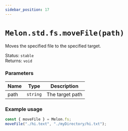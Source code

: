 ```yaml
---
sidebar_position: 17
---
```


# `Melon.std.fs.moveFile(path)`

Moves the specified file to the specified target.

Status: `stable` <br />
Returns: `void`

### Parameters

| Name | Type | Description |
| ---- | ---- | ----------- |
| path | `string` | The target path |

### Example usage

```ts
const { moveFile } = Melon.fs;
moveFile("./hi.text", "./myDirectory/hi.txt");
```